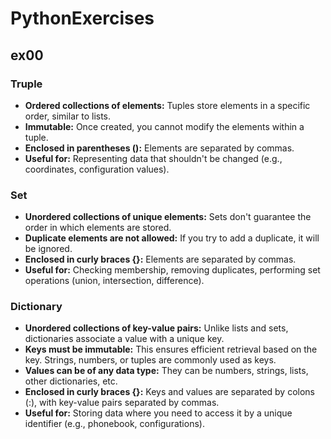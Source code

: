 # PythonExercises
## ex00 
### Truple
- **Ordered collections of elements:** Tuples store elements in a specific order, similar to lists.
- **Immutable:** Once created, you cannot modify the elements within a tuple.
- **Enclosed in parentheses ():** Elements are separated by commas.
- **Useful for:** Representing data that shouldn't be changed (e.g., coordinates, configuration values).
### Set
- **Unordered collections of unique elements:** Sets don't guarantee the order in which elements are stored.
- **Duplicate elements are not allowed:** If you try to add a duplicate, it will be ignored.
- **Enclosed in curly braces {}:** Elements are separated by commas.
- **Useful for:** Checking membership, removing duplicates, performing set operations (union, intersection, difference).
### Dictionary
- **Unordered collections of key-value pairs:** Unlike lists and sets, dictionaries associate a value with a unique key.
- **Keys must be immutable:** This ensures efficient retrieval based on the key. Strings, numbers, or tuples are commonly used as keys.
- **Values can be of any data type:** They can be numbers, strings, lists, other dictionaries, etc.
- **Enclosed in curly braces {}:** Keys and values are separated by colons (:), with key-value pairs separated by commas.
- **Useful for:** Storing data where you need to access it by a unique identifier (e.g., phonebook, configurations).
